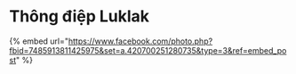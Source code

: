# Thông điệp Luklak

{% embed url="https://www.facebook.com/photo.php?fbid=7485913811425975&set=a.420700251280735&type=3&ref=embed_post" %}
